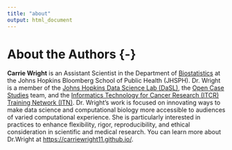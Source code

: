 ```yaml
---
title: "about"
output: html_document
---
```


# About the Authors {-}


**Carrie Wright** is an Assistant Scientist in the Department of [Biostatistics](https://www.jhsph.edu/departments/biostatistics/) at the Johns Hopkins Bloomberg School of Public Health (JHSPH). Dr. Wright is a member of the [Johns Hopkins Data Science Lab (DaSL)](https://jhudatascience.org/), the [Open Case Studies](https://www.opencasestudies.org/) team, and the [Informatics Technology for Cancer Research (ITCR) Training Network (ITN)](https://www.itcrtraining.org/). Dr. Wright’s work is focused on innovating ways to make data science and computational biology more accessible to audiences of varied computational experience. She is particularly interested in practices to enhance flexibility, rigor, reproducibility, and ethical consideration in scientific and medical research. You can learn more about Dr.Wright at https://carriewright11.github.io/.


